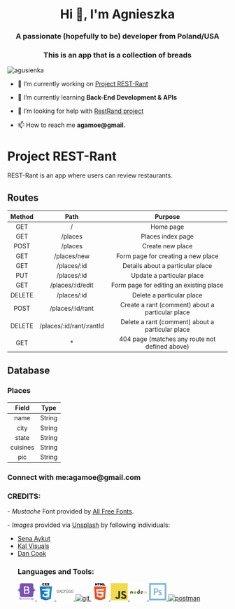 <h1 align="center">Hi 👋, I'm Agnieszka</h1>
<h3 align="center">A passionate (hopefully to be) developer from Poland/USA</h3>
<h3 align="center">This is an app that is a collection of breads</h3>

<p align="left"> <img src="https://komarev.com/ghpvc/?username=agusienka&label=Profile%20views&color=0e75b6&style=flat" alt="agusienka" /> </p>

- 🔭 I’m currently working on [Project REST-Rant](https://github.com/Agusienka/project-REST-rant-.git)

- 🌱 I’m currently learning **Back-End Development & APIs**

- 🤝 I’m looking for help with [RestRand project](https://github.com/Agusienka/project-REST-rant-.git)

- 📫 How to reach me **agamoe@gmail.**

# Project REST-Rant

REST-Rant is an app where users can review restaurants.


## Routes
| Method |           Path           |                      Purpose                     |
|:------:|:------------------------:|:------------------------------------------------:|
|   GET  |             /            |                     Home page                    |
|   GET  |          /places         |                 Places index page                |
|  POST  |          /places         |                 Create new place                 |
|   GET  |        /places/new       |        Form page for creating a new place        |
|   GET  |        /places/:id       |         Details about a particular place         |
|   PUT  |        /places/:id       |             Update a particular place            |
|   GET  |     /places/:id/edit     |      Form page for editing an existing place     |
| DELETE |        /places/:id       |             Delete a particular place            |
|  POST  |     /places/:id/rant     | Create a rant (comment) about a particular place |
| DELETE | /places/:id/rant/:rantId | Delete a rant (comment) about a particular place |
|   GET  |             *            |  404 page (matches any route not defined above)  |

## Database
### Places
|   Field  |    Type   |
|:--------:|:---------:|
| name     | String    |
| city     | String    |
| state    | String    |
| cuisines | String    |
| pic      | String    |




<h3 align="left">Connect with me:agamoe@gmail.com</h3>
<p align="left">
</p>

<h3 align="left">CREDITS:</h3>
<p align="left">- <em>Mustache</em> Font provided by <a href="https://www.allfreefonts.co/">All Free Fonts</a>.</p>
<p align="left">- <em>Images</em> provided via <a href="https://unsplash.com/">Unsplash</a> by following individuals:</p>
<ul align="left">
    <li><a href="https://unsplash.com/@handanovijc">Sena Aykut</a></li>
    <li><a href="https://unsplash.com/@kalvisuals">Kal Visuals</a></li>
    <li><a href="https://unsplash.com/@dan_scape">Dan Cook</a></li>

<h3 align="left">Languages and Tools:</h3>
<p align="left"> <a href="https://getbootstrap.com" target="_blank" rel="noreferrer"> <img src="https://raw.githubusercontent.com/devicons/devicon/master/icons/bootstrap/bootstrap-plain-wordmark.svg" alt="bootstrap" width="40" height="40"/> </a> <a href="https://www.w3schools.com/css/" target="_blank" rel="noreferrer"> <img src="https://raw.githubusercontent.com/devicons/devicon/master/icons/css3/css3-original-wordmark.svg" alt="css3" width="40" height="40"/> </a> <a href="https://expressjs.com" target="_blank" rel="noreferrer"> <img src="https://raw.githubusercontent.com/devicons/devicon/master/icons/express/express-original-wordmark.svg" alt="express" width="40" height="40"/> </a> <a href="https://git-scm.com/" target="_blank" rel="noreferrer"> <img src="https://www.vectorlogo.zone/logos/git-scm/git-scm-icon.svg" alt="git" width="40" height="40"/> </a> <a href="https://www.w3.org/html/" target="_blank" rel="noreferrer"> <img src="https://raw.githubusercontent.com/devicons/devicon/master/icons/html5/html5-original-wordmark.svg" alt="html5" width="40" height="40"/> </a> <a href="https://developer.mozilla.org/en-US/docs/Web/JavaScript" target="_blank" rel="noreferrer"> <img src="https://raw.githubusercontent.com/devicons/devicon/master/icons/javascript/javascript-original.svg" alt="javascript" width="40" height="40"/> </a> <a href="https://nodejs.org" target="_blank" rel="noreferrer"> <img src="https://raw.githubusercontent.com/devicons/devicon/master/icons/nodejs/nodejs-original-wordmark.svg" alt="nodejs" width="40" height="40"/> </a> <a href="https://www.photoshop.com/en" target="_blank" rel="noreferrer"> <img src="https://raw.githubusercontent.com/devicons/devicon/master/icons/photoshop/photoshop-line.svg" alt="photoshop" width="40" height="40"/> </a> <a href="https://postman.com" target="_blank" rel="noreferrer"> <img src="https://www.vectorlogo.zone/logos/getpostman/getpostman-icon.svg" alt="postman" width="40" height="40"/> </a> </p>



